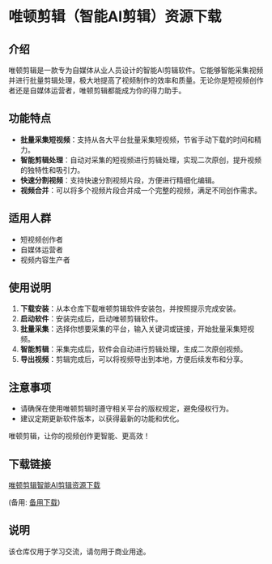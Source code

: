 # 唯顿剪辑（智能AI剪辑）资源下载

## 介绍

唯顿剪辑是一款专为自媒体从业人员设计的智能AI剪辑软件。它能够智能采集视频并进行批量剪辑处理，极大地提高了视频制作的效率和质量。无论你是短视频创作者还是自媒体运营者，唯顿剪辑都能成为你的得力助手。

## 功能特点

- **批量采集短视频**：支持从各大平台批量采集短视频，节省手动下载的时间和精力。
- **智能剪辑处理**：自动对采集的短视频进行剪辑处理，实现二次原创，提升视频的独特性和吸引力。
- **快速分割视频**：支持快速分割视频片段，方便进行精细化编辑。
- **视频合并**：可以将多个视频片段合并成一个完整的视频，满足不同创作需求。

## 适用人群

- 短视频创作者
- 自媒体运营者
- 视频内容生产者

## 使用说明

1. **下载安装**：从本仓库下载唯顿剪辑软件安装包，并按照提示完成安装。
2. **启动软件**：安装完成后，启动唯顿剪辑软件。
3. **批量采集**：选择你想要采集的平台，输入关键词或链接，开始批量采集短视频。
4. **智能剪辑**：采集完成后，软件会自动进行剪辑处理，生成二次原创视频。
5. **导出视频**：剪辑完成后，可以将视频导出到本地，方便后续发布和分享。

## 注意事项

- 请确保在使用唯顿剪辑时遵守相关平台的版权规定，避免侵权行为。
- 建议定期更新软件版本，以获得最新的功能和优化。

唯顿剪辑，让你的视频创作更智能、更高效！

## 下载链接
[唯顿剪辑智能AI剪辑资源下载](https://pan.quark.cn/s/be3f58b0f90e) 

(备用: [备用下载](https://pan.baidu.com/s/1ajV_nzPkoXOz91DqURkDnQ?pwd=1234))

## 说明

该仓库仅用于学习交流，请勿用于商业用途。
